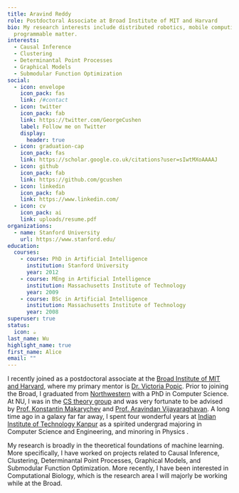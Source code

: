 ```yaml
---
title: Aravind Reddy
role: Postdoctoral Associate at Broad Institute of MIT and Harvard
bio: My research interests include distributed robotics, mobile computing and
  programmable matter.
interests:
  - Causal Inference
  - Clustering
  - Determinantal Point Processes
  - Graphical Models
  - Submodular Function Optimization
social:
  - icon: envelope
    icon_pack: fas
    link: /#contact
  - icon: twitter
    icon_pack: fab
    link: https://twitter.com/GeorgeCushen
    label: Follow me on Twitter
    display:
      header: true
  - icon: graduation-cap
    icon_pack: fas
    link: https://scholar.google.co.uk/citations?user=sIwtMXoAAAAJ
  - icon: github
    icon_pack: fab
    link: https://github.com/gcushen
  - icon: linkedin
    icon_pack: fab
    link: https://www.linkedin.com/
  - icon: cv
    icon_pack: ai
    link: uploads/resume.pdf
organizations:
  - name: Stanford University
    url: https://www.stanford.edu/
education:
  courses:
    - course: PhD in Artificial Intelligence
      institution: Stanford University
      year: 2012
    - course: MEng in Artificial Intelligence
      institution: Massachusetts Institute of Technology
      year: 2009
    - course: BSc in Artificial Intelligence
      institution: Massachusetts Institute of Technology
      year: 2008
superuser: true
status:
  icon: ☕️
last_name: Wu
highlight_name: true
first_name: Alice
email: ""
---
```

I recently joined as a postdoctoral associate at the [Broad Institute of MIT and Harvard](https://www.broadinstitute.org/), where my primary mentor is [Dr. Victoria Popic](https://www.broadinstitute.org/bios/victoria-popic). Prior to joining the Broad, I graduated from [Northwestern](https://www.northwestern.edu/) with a PhD in Computer Science. At NU, I was in the [CS theory group](https://theory.cs.northwestern.edu/) and was very fortunate to be advised by [Prof. Konstantin Makarychev](https://konstantin.makarychev.net/) and [Prof. Aravindan Vijayaraghavan](https://users.eecs.northwestern.edu/~aravindv/). A long time ago in a galaxy far far away, I spent four wonderful years at [Indian Institute of Technology Kanpur](https://iitk.ac.in/) as a spirited undergrad majoring in Computer Science and Engineering, and minoring in Physics .

My research is broadly in the theoretical foundations of machine learning. More specifically, I have worked on projects related to Causal Inference, Clustering, Determinantal Point Processes, Graphical Models, and Submodular Function Optimization. More recently, I have been interested in Computational Biology, which is the research area I will majorly be working while at the Broad.